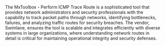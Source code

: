 The MxToolbox - Perform ICMP Trace Route is a sophisticated tool that provides network administrators and security professionals with the capability to track packet paths through networks, identifying bottlenecks, failures, and analyzing traffic routes for security breaches. The vendor, Swimlane, ensures the tool is scalable and integrates efficiently with diverse systems in large organizations, where understanding network routes in detail is critical for maintaining operational integrity and security defenses.
